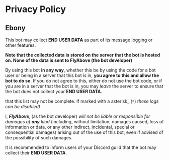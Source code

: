 # Privacy Policy

## Ebony

This bot may collect **END USER DATA** as part of its message logging or other features.

**Note that the collected data is stored on the server that the bot is hosted on. None of the data is sent to FlyAbove (the bot developer)**

By using this bot **in any way**, whether this be by using the code for a bot user or being in a server that this bot is in, **you agree to this and allow the bot to do so**. If you do not agree to this, either do not use the bot code, or if you are in a server that the bot is in, you may _leave_ the server to ensure that the bot does not collect your **END USER DATA**.

 that this list may not be complete. If marked with a asterisk_ (`*`) _these logs can be disabled)_





I, ***FlyAbove***, (as the bot developer) _will not be liable or responsible for damages of_ ***any*** _kind_ (including, without limitation, damages caused, loss of information or data, or any other indirect, incidental, special or consequential damages) arising out of the use of this bot, even if advised of the possibility of such damages.

It is recommended to inform users of your Discord guild that the bot may collect their **END USER DATA**.

